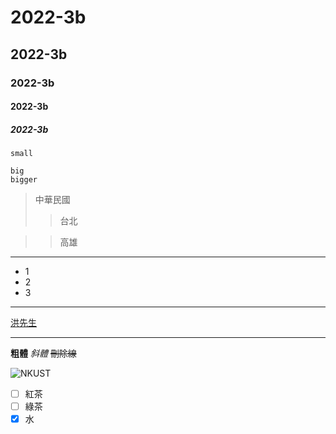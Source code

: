 # 2022-3b
## 2022-3b
### 2022-3b
#### 2022-3b
##### 2022-3b

`small`

```
big
bigger
```

>中華民國
>>台北

>>高雄
***

* 1
* 2
* 3
---
[洪先生](https://github.com/jinHung2201/2022-3B/blob/main/README.md)
___
**粗體**
*斜體*
~~刪除線~~

![NKUST](nkust.jpg "高科大")

- [ ] 紅茶
- [ ] 綠茶
- [x] 水
